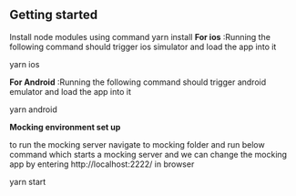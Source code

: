 ## Getting started


Install node modules using command yarn install
**For ios** :Running the following command should trigger ios simulator and load the app into it

yarn ios

**For Android** :Running the following command should trigger android emulator and load the app into it

yarn android

**Mocking environment set up**

to run the mocking server navigate to mocking folder and run below command which starts a mocking server and we can change the mocking app by entering http://localhost:2222/ in browser

yarn start

